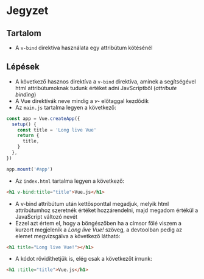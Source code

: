 # Jegyzet

## Tartalom

- A `v-bind` direktíva használata egy attribútum kötésénél

## Lépések

- A következő hasznos direktíva a `v-bind` direktíva, aminek a segítségével html attribútumoknak tudunk értéket adni JavScriptből (_attribute binding_)
- A Vue direktívák neve mindig a _v-_ előtaggal kezdődik
- Az `main.js` tartalma legyen a következő:

```js
const app = Vue.createApp({
  setup() {
    const title = 'Long live Vue'
    return {
      title,
    }
  },
})

app.mount('#app')
```

- Az `index.html` tartalma legyen a következő:

```html
<h1 v-bind:title="title">Vue.js</h1>
```

- A v-bind attribútum után kettősponttal megadjuk, melyik html attribútumhoz szeretnék értéket hozzárendelni, majd megadom értékül a JavaScript változó nevét
- Ezzel azt értem el, hogy a böngészőben ha a címsor fölé viszem a kurzort megjelenik a _Long live Vue!_ szöveg, a devtoolban pedig az elemet megvizsgálva a következő látható:

```html
<h1 title="Long live Vue!"></h1>
```

- A kódot rövidíthetjük is, elég csak a következőt írnunk:

```html
<h1 :title="title">Vue.js</h1>
```
